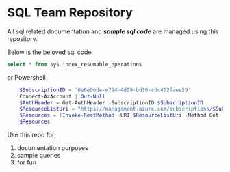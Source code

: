 # SQL Team Repository
All sql related documentation and ***sample sql code*** are managed using this repository.

Below is the beloved sql code.

```sql
select * from sys.index_resumable_operations 
```

or Powershell
```PowerShell   
    $SubscriptionID = '0e6e9ede-e794-4d39-bd16-cdc402faee39'
    Connect-AzAccount | Out-Null
    $AuthHeader = Get-AuthHeader -SubscriptionID $SubscriptionID
    $ResourceListUri = "https://management.azure.com/subscriptions/$SubscriptionID/resources?api-version=2021-04-01"
    $Resources = (Invoke-RestMethod -URI $ResourceListUri -Method Get -Headers $authHeader -verbose:$false).Value
    $Resources

```

 Use this repo for;
 1. documentation purposes
 1. sample queries
 1. for fun